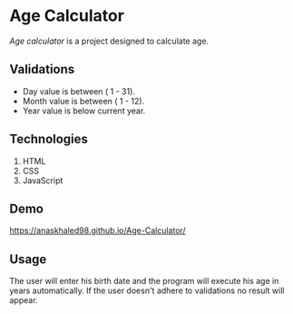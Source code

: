 # Age Calculator 

*Age calculator* is a project designed to calculate age.

## Validations 
- Day value is between ( 1 - 31).
- Month value is between ( 1 - 12). 
- Year value is below current year.

## Technologies 
1. HTML
2. CSS
3. JavaScript

## Demo 
https://anaskhaled98.github.io/Age-Calculator/

## Usage
The user will enter his birth date and the program will execute his age in years automatically.
If the user doesn't adhere to validations no result will appear.
